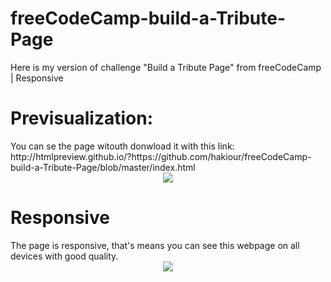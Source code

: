 # freeCodeCamp-build-a-Tribute-Page
Here is my version of challenge "Build a Tribute Page" from freeCodeCamp | Responsive

<h1>Previsualization:</h1>
You can se the page witouth donwload it with this link: http://htmlpreview.github.io/?https://github.com/hakiour/freeCodeCamp-build-a-Tribute-Page/blob/master/index.html
<center><img src="http://i.imgur.com/f6mWEbD.png"></center>

<h1>Responsive</h1> The page is responsive, that's means you can see this webpage on all devices with good quality.
<center><img src="http://i.imgur.com/SWonf9y.png"></center>
